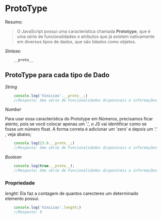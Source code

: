 # ProtoType

Resumo:

>O JavaScript possui uma característica chamada **Prototype**, que é uma série de funcionalidades e atributos que já existem nativamente em diversos tipos de dados, que são lidados como objetos.

*Sintaxe:*
 
```js
    __proto__
```

## ProtoType para cada tipo de Dado

*String*

```js
    console.log('Vinicios'.__proto__;)
    //Resposta: Uma série de Funcionalidades disponíveis e informações sobre o tipo de dado do objeto.
```

*Number*

Para usar essa característica do Prototype em Números, precisamos ficar atento, pois se você colocar apenas um '.', o JS vai identificar como se fosse um número float. A forma correta é adicionar um 'zero' e depois um '.' ,  veja abaixo;

```js
    console.log(23.0.__proto__;)
    //Resposta: Uma série de Funcionalidades disponíveis e informações sobre o tipo de dado do objeto.
```

*Boolean*

```js
    console.log(true.__proto__);
    //Resposta: Uma série de Funcionalidades disponíveis e informações sobre o tipo de dado do objeto.
```

### Propriedade

*lenght*: Ela faz a contagem de quantos carecteres um determinado elemento possui.

```js
    console.log('Vinicios'.length;)
    //Resposta: 8
```